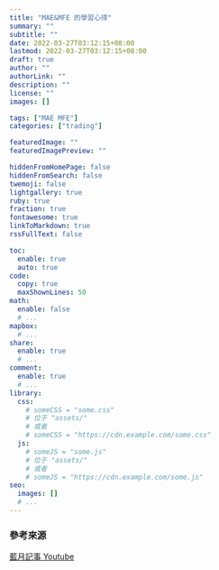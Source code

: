 ```yaml
---
title: "MAE&MFE 的學習心得"
summary: ""
subtitle: ""
date: 2022-03-27T03:12:15+08:00
lastmod: 2022-03-27T03:12:15+08:00
draft: true
author: ""
authorLink: ""
description: ""
license: ""
images: []

tags: ["MAE MFE"]
categories: ["trading"]

featuredImage: ""
featuredImagePreview: ""

hiddenFromHomePage: false
hiddenFromSearch: false
twemoji: false
lightgallery: true
ruby: true
fraction: true
fontawesome: true
linkToMarkdown: true
rssFullText: false

toc:
  enable: true
  auto: true
code:
  copy: true
  maxShownLines: 50
math:
  enable: false
  # ...
mapbox:
  # ...
share:
  enable: true
  # ...
comment:
  enable: true
  # ...
library:
  css:
    # someCSS = "some.css"
    # 位于 "assets/"
    # 或者
    # someCSS = "https://cdn.example.com/some.css"
  js:
    # someJS = "some.js"
    # 位于 "assets/"
    # 或者
    # someJS = "https://cdn.example.com/some.js"
seo:
  images: []
  # ...
---
```

### 參考來源
[藍月記事 Youtube](https://www.youtube.com/c/TraderDAO/videos)